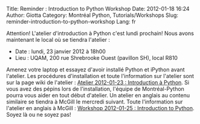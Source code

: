 Title: Reminder : Introduction to Python Workshop
Date: 2012-01-18 16:24
Author: Giotta
Category: Montréal Python, Tutorials/Workshops
Slug: reminder-introduction-to-python-workshop
Lang: fr

Attention! L'atelier d'introduction à Python c'est lundi prochain! Nous
avons maintenant le local où se tiendra l'atelier :

-   Date : lundi, 23 janvier 2012 à 18h00
-   Lieu : UQAM, 200 rue Shrebrooke Ouest (pavillon SH), local R810

Amenez votre laptop et essayez d'avoir installé Python et iPython avant
l'atelier. Les procédures d'installation et toute l'information sur
l'atelier sont sur la page wiki de l'atelier : [Atelier 2012-01-23 :
Introduction à Python][]. Si vous avez des pépins lors de
l'installation, l'équipe de Montréal-Python pourra vous aider en tout
début d'atelier. Un atelier en anglais au contenu similaire se tiendra à
McGill le mercredi suivant. Toute l'information sur l'atelier en anglais
à McGill : [Workshop 2012-01-25 : Introduction to Python][]. Soyez là ou
ne soyez pas!

  [Atelier 2012-01-23 : Introduction à Python]: http://montrealpython.org/r/projects/workshops/wiki/2012-01-23
  [Workshop 2012-01-25 : Introduction to Python]: http://montrealpython.org/r/projects/workshops/wiki/2012-01-25
